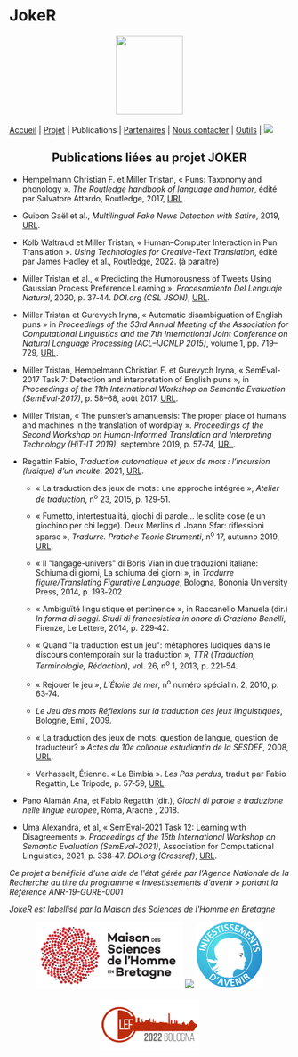# JokeR
<p align="center">
  <img src="Joker.png" width="120" height="142">
</p>

[Accueil](index) | [Projet](projet) | Publications | [Partenaires](partenaires) | [Nous contacter](contact) | [Outils](outils) | [<img src="drapeau EN.png" width="20">](https://motsmachines.github.io/joker/EN/index)
<br>

<h2 align="center">Publications liées au projet JOKER</h2>
  
  - Hempelmann Christian F. et Miller Tristan, «&nbsp;Puns: Taxonomy and phonology&nbsp;». <i>The Routledge handbook of language and humor</i>, édité par Salvatore Attardo, Routledge, 2017, <a href="https://dx.doi.org/10.4324/9781315731162-8">URL</a>.
  
  - Guibon Gaël et al., <i>Multilingual Fake News Detection with Satire</i>, 2019, <a href="https://halshs.archives-ouvertes.fr/halshs-02391141/document">URL</a>.
 
  - Kolb Waltraud et Miller Tristan, «&nbsp;Human–Computer Interaction in Pun Translation&nbsp;». <i>Using Technologies for Creative-Text Translation</i>, édité par James Hadley et al., Routledge, 2022. (à paraitre)
  
  - Miller Tristan et al., «&nbsp;Predicting the Humorousness of Tweets Using Gaussian Process Preference Learning&nbsp;». <i>Procesamiento Del Lenguaje Natural</i>, 2020, p. 37‑44. <i>DOI.org (CSL JSON)</i>, <a href="https://doi.org/10.26342/2020-64-4">URL</a>.
  -  Miller Tristan et Gurevych Iryna, «&nbsp;Automatic disambiguation of English puns&nbsp;» in <i>Proceedings of the 53rd Annual Meeting of the Association for Computational Linguistics and the 7th International Joint Conference on Natural Language Processing (ACL–IJCNLP 2015)</i>, volume 1, pp. 719–729, <a href="https://dx.doi.org/10.3115/v1/P15-1070">URL</a>.
  - Miller Tristan, Hempelmann Christian F. et Gurevych Iryna, «&nbsp;SemEval-2017 Task 7: Detection and interpretation of English puns&nbsp;», in <i>Proceedings of the 11th International Workshop on Semantic Evaluation (SemEval-2017)</i>, p. 58–68, août 2017, <a href="https://dx.doi.org/10.18653/v1/S17-2005">URL</a>.
  - Miller Tristan, «&nbsp;The punster’s amanuensis: The proper place of humans and machines in the translation of wordplay&nbsp;». <i>Proceedings of the Second Workshop on Human-Informed Translation and Interpreting Technology (HiT-IT 2019)</i>, septembre 2019, p. 57‑74, <a href="https://doi.org/10.26615">URL</a>.
    
  
  - Regattin Fabio, <i>Traduction automatique et jeux de mots : l’incursion (ludique) d’un inculte</i>. 2021, <a href="https://motsmachines.github.io/2021/en/submissions/Mots-Machines-2021_paper_5.pdf">URL</a>.
 
    - «&nbsp;La traduction des jeux de mots : une approche intégrée&nbsp;», <i>Atelier de traduction</i>, n<sup>o</sup> 23, 2015, p. 129‑51.
  
    - «&nbsp;Fumetto, intertestualità, giochi di parole… le solite cose (e un giochino per chi legge). Deux Merlins di Joann Sfar: riflessioni sparse&nbsp;»,  <i>Tradurre. Pratiche Teorie Strumenti</i>, n<sup>o</sup> 17, autunno 2019, <a href="https://rivistatradurre.it/2019/11/fumetto-intertestualita-giochi-di-parole-le-solite-cose-e-un-giochino-per-chi-legge/">URL</a>.
    
    - «&nbsp;Il "langage-univers" di Boris Vian in due traduzioni italiane: Schiuma di giorni, La schiuma dei giorni&nbsp;», in <i>Tradurre figure/Translating Figurative Language</i>, Bologna, Bononia University Press, 2014, p. 193‑202.
    
    - «&nbsp;Ambiguïté linguistique et pertinence&nbsp;», in Raccanello Manuela (dir.) <i>In forma di saggi. Studi di francesistica in onore di Graziano Benelli</i>, Firenze, Le Lettere, 2014, p. 229‑42.
    
    - «&nbsp;Quand "la traduction est un jeu": métaphores ludiques dans le discours contemporain sur la traduction&nbsp;», <i>TTR (Traduction, Terminologie, Rédaction)</i>, vol. 26, n<sup>o</sup> 1, 2013, p. 221‑54.
    
    - «&nbsp;Rejouer le jeu&nbsp;», <i>L’Étoile de mer</i>, n<sup>o</sup> numéro spécial n. 2, 2010, p. 63‑74.
    
    - <i>Le Jeu des mots Réflexions sur la traduction des jeux linguistiques</i>, Bologne, Emil, 2009.
    
    - «&nbsp;La traduction des jeux de mots: question de langue, question de traducteur?&nbsp;» <i>Actes du 10e colloque estudiantin de la SESDEF</i>, 2008, <a href="http://www.chass.utoronto.ca/french/SESDEF/miroir/regattin.pdf">URL</a>.
    - Verhasselt, Étienne. «&nbsp;La Bimbia&nbsp;». <i>Les Pas perdus</i>, traduit par Fabio Regattin, Le Tripode, p. 57‑59, <a href="https://www.intralinea.org/index.php/translations/item/2412">URL</a>.
 
  - Pano Alamán Ana, et Fabio Regattin (dir.), <i>Giochi di parole e traduzione nelle lingue europee</i>, Roma, Aracne , 2018.

  - Uma Alexandra, et al,  «&nbsp;SemEval-2021 Task 12: Learning with Disagreements&nbsp;». <i>Proceedings of the 15th International Workshop on Semantic Evaluation (SemEval-2021)</i>, Association for Computational Linguistics, 2021, p. 338‑47. <i>DOI.org (Crossref)</i>, <a href="https://doi.org/10.18653/v1/2021.semeval-1.41">URL</a>.


<p>
<em>Ce projet a bénéficié d'une aide de l'état gérée par l'Agence Nationale de la Recherche au titre du programme « Investissements d'avenir » portant la Référence ANR-19-GURE-0001</em>
</p>
<p>
<em>JokeR est labellisé par la Maison des Sciences de l'Homme en Bretagne</em>
</p>
<div align="center">
  <a href="https://www.mshb.fr"><img src="./MSHB.jpg" height="120"></a>
  <a href="https://sea-eu.org/?lang=fr"><img src="./SEA-EU.png" height="120"></a>
  <a href="https://www.gouvernement.fr/le-programme-d-investissements-d-avenir"><img src="./Investissement avenir.jpeg" height="120"></a>
</div>
<br />
<div align="center">
  <a href="https://clef2022.clef-initiative.eu/index.php"><img src="./CLEF2022.png" height="90"></a> 
</div>
